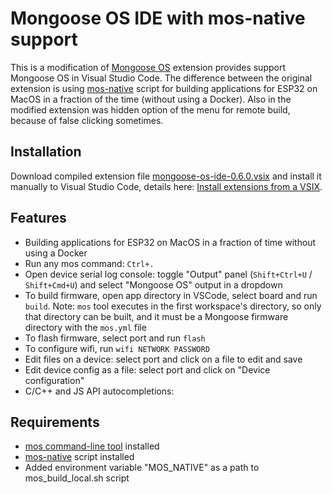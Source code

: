 # Mongoose OS IDE with mos-native support

This is a modification of [Mongoose OS](https://mongoose-os.com) extension provides support Mongoose OS in Visual Studio Code. The difference between the original extension is using [mos-native](https://github.com/v-kiniv/mos-native) script for building applications for ESP32 on MacOS in a fraction of the time (without using a Docker). Also in the modified extension was hidden option of the menu for remote build, because of false clicking sometimes.

## Installation

Download compiled extension file [mongoose-os-ide-0.6.0.vsix](https://github.com/kotelnikov/mongoose-os-ide-native/blob/master/mongoose-os-ide-native-0.6.0.vsix) and install it manually to Visual Studio Code, details here: [Install extensions from a VSIX](https://code.visualstudio.com/docs/editor/extension-marketplace#_install-from-a-vsix).

## Features

- Building applications for ESP32 on MacOS in a fraction of time without using a Docker
- Run any mos command: `Ctrl+.`
- Open device serial log console: toggle "Output" panel
  (`Shift+Ctrl+U` / `Shift+Cmd+U`)
  and select "Mongoose OS" output in a dropdown
- To build firmware, open app directory in VSCode, select board and run `build`.
  Note: `mos` tool executes in the first workspace's directory, so only that
  directory can be built, and it must be a Mongoose firmware directory with
  the `mos.yml` file
- To flash firmware, select port and run `flash`
- To configure wifi, run `wifi NETWORK PASSWORD`
- Edit files on a device: select port and click on a file to edit and save
- Edit device config as a file: select port and click on "Device configuration"
- C/C++ and JS API autocompletions:

## Requirements

* [mos command-line tool](https://mongoose-os.com/docs/) installed
* [mos-native](https://github.com/v-kiniv/mos-native) script installed
* Added environment variable "MOS_NATIVE" as a path to mos_build_local.sh script
